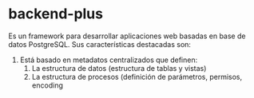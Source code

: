 # backend-plus

Es un framework para desarrollar aplicaciones web basadas en base de datos PostgreSQL. Sus características destacadas son:

  1. Está basado en metadatos centralizados que definen:
     1. La estructura de datos (estructura de tablas y vistas)
     2. La estructura de procesos (definición de parámetros, permisos, encoding
